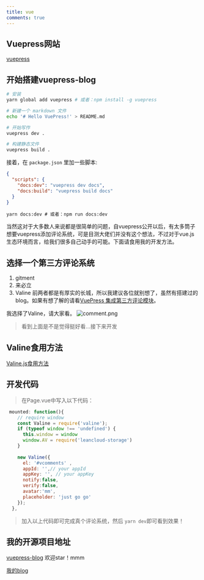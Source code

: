 ```yaml
---
title: vue
comments: true
---
```

## Vuepress网站
[vuepress](https://vuepress.vuejs.org/zh/)

## 开始搭建vuepress-blog

```sh
# 安装
yarn global add vuepress # 或者：npm install -g vuepress

# 新建一个 markdown 文件
echo '# Hello VuePress!' > README.md

# 开始写作
vuepress dev .

# 构建静态文件
vuepress build .
```
接着，在 `package.json` 里加一些脚本:

```json
{
  "scripts": {
    "docs:dev": "vuepress dev docs",
    "docs:build": "vuepress build docs"
  }
}
```

    yarn docs:dev # 或者：npm run docs:dev


当然这对于大多数人来说都是很简单的问题，自vuepress公开以后，有太多筒子想要vuepress添加评论系统，可是目测大佬们并没有这个想法，不过对于vue.js生态环境而言，给我们很多自己动手的可能。下面请食用我的开发方法。
## 选择一个第三方评论系统
1. gitment
2. 来必立
3. Valine
前两者都是有厚实的长城，所以我建议各位就别想了，虽然有搭建过的blog。如果有想了解的请看[VuePress 集成第三方评论模块](https://hughfenghen.github.io/fe/vuepress-gitment.html)。

我选择了Valine，请大家看。
![comment.png][1]

> 看到上面是不是觉得挺好看...接下来开发
## Valine食用方法
[Valine.js食用方法](https://valine.js.org/)

## 开发代码
> 在Page.vue中写入以下代码：

```js
 mounted: function(){
    // require window 
    const Valine = require('valine');
    if (typeof window !== 'undefined') {
      this.window = window
      window.AV = require('leancloud-storage')
    }
     
    new Valine({
      el: '#vcomments' ,
      appId: '',// your appId
      appKey: '', // your appKey
      notify:false, 
      verify:false, 
      avatar:'mm', 
      placeholder: 'just go go' 
    });
  },
```
> 加入以上代码即可完成真个评论系统，然后 `yarn dev`即可看到效果！

## 我的开源项目地址
[vuepress-blog](https://github.com/hirCodd/vuepress-blog)  欢迎star！mmm

[我的blog](https://www.finen.tech/)

  [1]: https://finen-1251602255.cos.ap-shanghai.myqcloud.com/images/images/comment.png